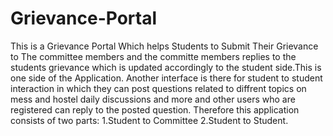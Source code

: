 # Grievance-Portal
This is a Grievance Portal Which helps Students to Submit Their Grievance to The committee members and the committe members replies to the students grievance which is updated accordingly to the student side.This is one side of the Application.
Another interface is there for student to student interaction in which they can post questions related to diffrent topics on mess and hostel daily discussions and more and other users who are registered can reply to the posted question.
Therefore this application consists of two parts:
1.Student to Committee
2.Student to Student.
